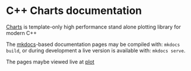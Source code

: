 # C++ Charts  documentation

[Charts](http://plot.vargaconsulting.ca) is template-only high performance stand alone plotting library for modern C++ 


The [mkdocs](http://mkdocs.org)-based documentation pages may be compiled with: `mkdocs build`, or during development a live version is available with: `mkdocs serve`.

The pages maybe viewed live at [plot](http://plot.vargaconsulting.ca)
